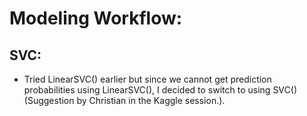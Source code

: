 # Modeling Workflow:

## SVC:
* Tried LinearSVC() earlier but since we cannot get prediction probabilities using LinearSVC(), I decided to switch to using SVC() (Suggestion by Christian in the Kaggle session.).
